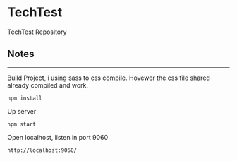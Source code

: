 # **TechTest**

TechTest Repository

## **Notes**

---

Build Project, i using sass to css compile. Hovewer the css file shared already compiled and work.

```
npm install
```

Up server

```
npm start
```

Open localhost, listen in port 9060 

```
http://localhost:9060/
```

